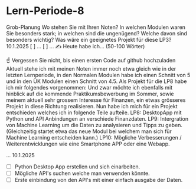 
# Lern-Periode-8

Grob-Planung
Wo stehen Sie mit Ihren Noten? In welchen Modulen waren Sie besonders stark; in welchen sind die ungenügend? Welche davon sind besonders wichtig?
Was wäre ein geeignetes Projekt für diese LP3?
10.1.2025
[ ] ...
[ ] ...
✍️ Heute habe ich... (50-100 Wörter)

☝️ Vergessen Sie nicht, bis einen ersten Code auf github hochzuladen
Aktuell stehe ich mit meinen Noten immer noch etwa gleich wie in der letzten Lernperiode, in den Normalen Modulen habe ich einen Schnitt von 5 und in den ÜK Modulen einen Schnitt von 4.5.
Als Projekt für die LP8 habe ich mir folgendes vorgenommen:
Und zwar möchte ich ebenfalls mit hinblick auf die kommende Praktikumsbewerbung im Sommer, sowie meinem aktuell sehr grossem Interesse für Finanzen, ein etwas grösseres Projekt in diese Richtung realisieren.
Nun habe ich mich für ein Projekt entschieden welches ich in folgende Teile aufteile. 
LP8: DesktopApp mit Python und API Anbindungen an verschiede Finanzdaten.
LP9: Intergration von Machine Learning um die Daten zu analysieren und Tipps zu geben. (Gleichzeitig startet etwa das neue Modul bei welchem man sich für Machine Learning entscheiden kann.)
LP10: Mögliche Verbesserungen / Weiterentwicklungen wie eine Smartphone APP oder eine Webapp.

...
10.1.2025
- [ ] Python Desktop App erstellen und sich einarbeiten.
- [ ] Mögliche API's suchen welche man verwenden könnte.
- [ ] Erste einbindung von den API's mit einer einfach ausgabe der Daten.
